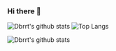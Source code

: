 ### Hi there 👋

![Dbrrt's github stats](https://github-readme-stats.vercel.app/api?username=dbrrt&show_icons=true&count_private=true&hide=stars&include_all_commits=true&theme=blueberry&show_icons=true)
![Top Langs](https://github-readme-stats.vercel.app/api/top-langs/?username=dbrrt&theme=blueberry&layout=compact&bg_color=30,7f7fd5,86A8E7,91EAE4&title_color=fff&text_color=fff)

![Dbrrt's github stats](https://github-readme-stats.vercel.app/api/wakatime?username=f55940d3-29a7-416c-a624-734033b6e060&theme=blueberry)

